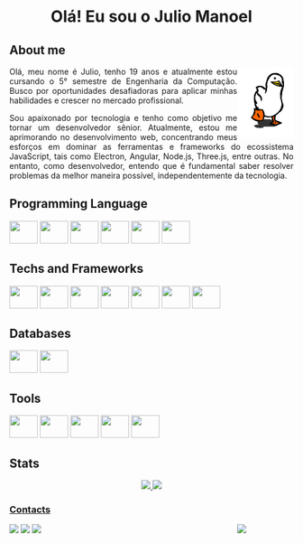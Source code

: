 <h1 align="center">Olá! Eu sou o Julio Manoel</h1>

## About me
<img src="./XOsX.gif" align="right" width="100">

<p align="justify">Olá, meu nome é Julio, tenho 19 anos e atualmente estou cursando o 5° semestre de Engenharia da Computação. Busco por oportunidades desafiadoras para aplicar minhas habilidades e crescer no mercado profissional.</p>

<p align="justify">
Sou apaixonado por tecnologia e tenho como objetivo me tornar um desenvolvedor sênior. Atualmente, estou me aprimorando no desenvolvimento web, concentrando meus esforços em dominar as ferramentas e frameworks do ecossistema JavaScript, tais como Electron, Angular, Node.js, Three.js, entre outras. No entanto, como desenvolvedor, entendo que é fundamental saber resolver problemas da melhor maneira possível, independentemente da tecnologia.</p>

## Programming Language
<div>
  <img src="https://cdn.jsdelivr.net/gh/devicons/devicon/icons/javascript/javascript-plain.svg" height="40" width="50"/>
  <img src="https://cdn.jsdelivr.net/gh/devicons/devicon/icons/typescript/typescript-plain.svg" height="40" width="50"/>
  <img src="https://cdn.jsdelivr.net/gh/devicons/devicon/icons/php/php-plain.svg" height="40" width="50"/>
  <img src="https://cdn.jsdelivr.net/gh/devicons/devicon/icons/python/python-original.svg" height="40" width="50"/>
  <img src="https://cdn.jsdelivr.net/gh/devicons/devicon/icons/csharp/csharp-line.svg" height="40" width="50"/>
  <img src="https://cdn.jsdelivr.net/gh/devicons/devicon/icons/c/c-line.svg" height="40" width="50"/>
</div>

## Techs and Frameworks
<div>
  <img src="https://cdn.jsdelivr.net/gh/devicons/devicon/icons/firebase/firebase-plain-wordmark.svg" height="40" width="50"/>
  <img src="https://cdn.jsdelivr.net/gh/devicons/devicon/icons/docker/docker-original-wordmark.svg" height="40" width="50"/>
  <img src="https://cdn.jsdelivr.net/gh/devicons/devicon/icons/nodejs/nodejs-original.svg" height="40" width="50"/>
  <img src="https://cdn.jsdelivr.net/gh/devicons/devicon/icons/angularjs/angularjs-plain.svg" height="40" width="50"/>
  <img src="https://cdn.jsdelivr.net/gh/devicons/devicon/icons/threejs/threejs-original-wordmark.svg" height="40" width="50"/>
  <img src="https://cdn.jsdelivr.net/gh/devicons/devicon/icons/ionic/ionic-original.svg" height="40" width="50"/>
  <img src="https://cdn.jsdelivr.net/gh/devicons/devicon/icons/electron/electron-original.svg" height="40" width="50"/>
</div>

## Databases
<div>
  <img src="https://cdn.jsdelivr.net/gh/devicons/devicon/icons/mongodb/mongodb-original-wordmark.svg" height="40" width="50"/>
  <img src="https://cdn.jsdelivr.net/gh/devicons/devicon/icons/sqlite/sqlite-original.svg" height="40" width="50"/>
</div>

## Tools
<div>
  <img src="https://cdn.jsdelivr.net/gh/devicons/devicon/icons/vscode/vscode-original.svg" height="40" width="50"/>
  <img src="https://cdn.jsdelivr.net/gh/devicons/devicon/icons/git/git-plain.svg" height="40" width="50"/>
  <img src="https://cdn.jsdelivr.net/gh/devicons/devicon/icons/github/github-original.svg" height="40" width="50"/>
  <img src="https://cdn.jsdelivr.net/gh/devicons/devicon/icons/unity/unity-original.svg" height="40" width="50"/>
  <img src="https://cdn.jsdelivr.net/gh/devicons/devicon/icons/arduino/arduino-original-wordmark.svg" height="40" width="50"/>
</div>

## Stats
<div align="center">
  <a href="https://github.com/JulioManoel">
  <img height="170em" src="https://github-readme-stats.vercel.app/api?username=JulioManoel&show_icons=true&theme=dark&include_all_commits=true&count_private=true"/>
  <img height="170em" src="https://github-readme-stats.vercel.app/api/top-langs/?username=JulioManoel&layout=compact&langs_count=7&theme=dark"/>
</div>
  
### Contacts
<img src="https://i.pinimg.com/originals/66/89/dc/6689dc331be27e66349ce9a4d15ddff3.gif" align="right" width="100">
<div>
  <a href = "mailto:juliobonow@gmail.com"><img src="https://img.shields.io/badge/-Gmail-%23333?style=for-the-badge&logo=gmail&logoColor=white" target="_blank"></a>
  <a href="https://www.linkedin.com/in/julio-manoel/" target="_blank"><img src="https://img.shields.io/badge/-LinkedIn-%230077B5?style=for-the-badge&logo=linkedin&logoColor=white" target="_blank"></a> 
  <a href="https://contate.me/JulioManoel" target="_blank"><img src="https://img.shields.io/badge/WhatsApp-25D366?style=for-the-badge&logo=whatsapp&logoColor=white" target="_blank"></a>
</div>
